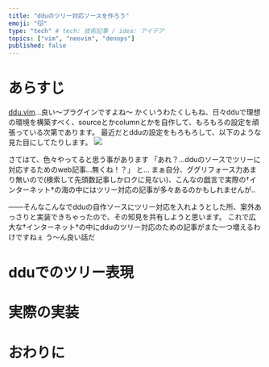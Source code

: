 ```yaml
---
title: "dduのツリー対応ソースを作ろう"
emoji: "😽"
type: "tech" # tech: 技術記事 / idea: アイデア
topics: ["vim", "neovim", "denops"]
published: false
---
```


# あらすじ
[ddu.vim](https://github.com/Shougo/ddu.vim)...良い～プラグインですよね～
かくいうわたくしもね、日々dduで理想の環境を構築すべく、sourceとかcolumnとかを自作して、もろもろの設定を頑張っている次第であります。
最近だとdduの設定をもろもろして、以下のような見た目にしてたりします。
![](https://storage.googleapis.com/zenn-user-upload/c2287fe0c122-20240201.png)

さてはて、色々やってると思う事があります
「あれ？...dduのソースでツリーに対応するためのweb記事...無くね！？」
と...
まぁ自分、ググリフォース力あまり無いので(検索して先頭数記事しかロクに見ない)、こんなの戯言で実際の†インターネット†の海の中にはツリー対応の記事が多々あるのかもしれませんが..

───そんなこんなでdduの自作ソースにツリー対応を入れようとした所、案外あっさりと実装できちゃったので、その知見を共有しようと思います。
これで広大な†インターネット†の中にdduのツリー対応のための記事がまた一つ増えるわけですねぇ
う～ん良い話だ

# dduでのツリー表現

# 実際の実装

# おわりに

